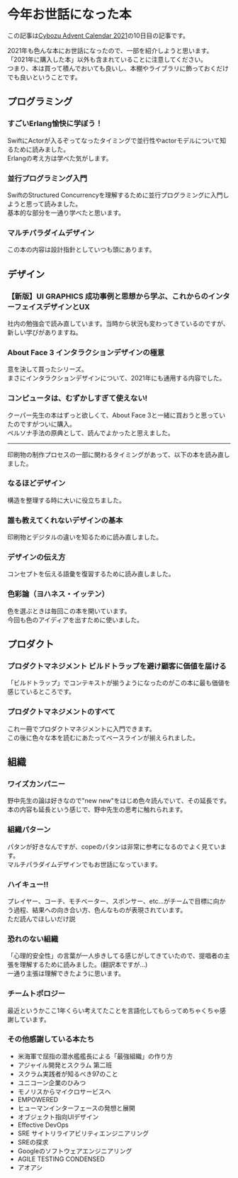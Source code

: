 # 今年お世話になった本

この記事は[Cybozu Advent Calendar 2021](https://adventar.org/calendars/6823)の10日目の記事です。

2021年も色んな本にお世話になったので、一部を紹介しようと思います。  
「2021年に購入した本」以外も含まれていることに注意してください。  
つまり、本は買って積んでおいても良いし、本棚やライブラリに飾っておくだけでも良いということです。

## プログラミング
### すごいErlang愉快に学ぼう！
SwiftにActorが入るぞってなったタイミングで並行性やactorモデルについて知るために読みました。  
Erlangの考え方は学べた気がします。

### 並行プログラミング入門
SwiftのStructured Concurrencyを理解するために並行プログラミングに入門しようと思って読みました。  
基本的な部分を一通り学べたと思います。

### マルチパラダイムデザイン
この本の内容は設計指針としていつも頭にあります。

## デザイン
### 【新版】UI GRAPHICS 成功事例と思想から学ぶ、これからのインターフェイスデザインとUX
社内の勉強会で読み直しています。当時から状況も変わってきているのですが、新しい学びがありますね。

### About Face 3 インタラクションデザインの極意
意を決して買ったシリーズ。  
まさにインタラクションデザインについて、2021年にも通用する内容でした。

### コンピュータは、むずかしすぎて使えない!
クーパー先生の本はずっと欲しくて、About Face 3と一緒に買おうと思っていたのですがついに購入。  
ペルソナ手法の原典として、読んでよかったと思えました。

---
印刷物の制作プロセスの一部に関わるタイミングがあって、以下の本を読み直しました。

### なるほどデザイン
構造を整理する時に大いに役立ちました。

### 誰も教えてくれないデザインの基本
印刷物とデジタルの違いを知るために読み直しました。

### デザインの伝え方
コンセプトを伝える語彙を復習するために読み直しました。

### 色彩論（ヨハネス・イッテン）
色を選ぶときは毎回この本を開いています。  
今回も色のアイディアを出すために使いました。

## プロダクト
### プロダクトマネジメント ビルドトラップを避け顧客に価値を届ける
「ビルドトラップ」でコンテキストが揃うようになったのがこの本に最も価値を感じているところです。  


### プロダクトマネジメントのすべて
これ一冊でプロダクトマネジメントに入門できます。  
この後に色々な本を読むにあたってベースラインが揃えられました。

## 組織
### ワイズカンパニー
野中先生の論は好きなので"new new"をはじめ色々読んでいて、その延長です。  
本の内容も延長という感じで、野中先生の思考に触れられます。

### 組織パターン
パタンが好きなんですが、copeのパタンは非常に参考になるのでよく見ています。  
マルチパラダイムデザインでもお世話になっています。

### ハイキュー!!
プレイヤー、コーチ、モチベーター、スポンサー、etc...がチームで目標に向かう過程、結果への向き合い方、色んなものが表現されています。  
ただ読んでほしいだけ説

### 恐れのない組織
「心理的安全性」の言葉が一人歩きしてる感じがしてきていたので、提唱者の主張を理解するために読みました。(翻訳本ですが...)  
一通り主張は理解できたように思います。

### チームトポロジー
最近というかここ1年くらい考えてたことを言語化してもらってめちゃくちゃ感謝しています。

### その他感謝している本たち
- 米海軍で屈指の潜水艦艦長による「最強組織」の作り方
- アジャイル開発とスクラム 第二班
- スクラム実践者が知るべき97のこと
- ユニコーン企業のひみつ
- モノリスからマイクロサービスへ
- EMPOWERED
- ヒューマンインターフェースの発想と展開
- オブジェクト指向UIデザイン
- Effective DevOps
- SRE サイトリライアビリティエンジニアリング
- SREの探求
- Googleのソフトウェアエンジニアリング
- AGILE TESTING CONDENSED
- アオアシ

